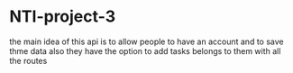 # NTI-project-3
the main idea of this api is to allow people to have an account and to save thme data also they have the option to add tasks belongs to them with all the routes
